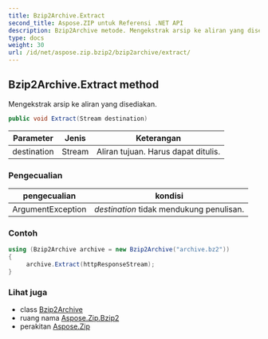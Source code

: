 ```yaml
---
title: Bzip2Archive.Extract
second_title: Aspose.ZIP untuk Referensi .NET API
description: Bzip2Archive metode. Mengekstrak arsip ke aliran yang disediakan.
type: docs
weight: 30
url: /id/net/aspose.zip.bzip2/bzip2archive/extract/
---
```

## Bzip2Archive.Extract method

Mengekstrak arsip ke aliran yang disediakan.

```csharp
public void Extract(Stream destination)
```

| Parameter | Jenis | Keterangan |
| --- | --- | --- |
| destination | Stream | Aliran tujuan. Harus dapat ditulis. |

### Pengecualian

| pengecualian | kondisi |
| --- | --- |
| ArgumentException | *destination* tidak mendukung penulisan. |

### Contoh

```csharp
using (Bzip2Archive archive = new Bzip2Archive("archive.bz2"))
{
     archive.Extract(httpResponseStream);
}
```

### Lihat juga

* class [Bzip2Archive](../)
* ruang nama [Aspose.Zip.Bzip2](../../bzip2archive/)
* perakitan [Aspose.Zip](../../../)


